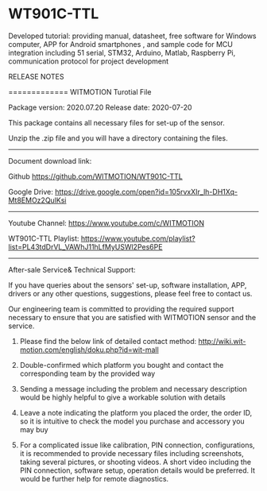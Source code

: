 # WT901C-TTL
Developed tutorial: providing manual, datasheet, free software
for Windows computer, APP for Android smartphones , and sample code for
MCU integration including 51 serial, STM32, Arduino, Matlab, Raspberry Pi,
communication protocol for project development

RELEASE NOTES

=============
WITMOTION Turotial File 

Package version: 2020.07.20
Release date:    2020-07-20

This package contains all necessary files for set-up of the sensor.

Unzip the .zip file and you will have a directory containing the files.

-----------

Document download link:

Github 
https://github.com/WITMOTION/WT901C-TTL

Google Drive: 
https://drive.google.com/open?id=105rvxXIr_lh-DH1Xq-Mt8EMOz2QulKsi

-----------
Youtube Channel: 
https://www.youtube.com/c/WITMOTION

WT901C-TTL Playlist: 
https://www.youtube.com/playlist?list=PL43tdDrVL_VAWhJ11hLfMyUSWl2Pes6PE

-----------
After-sale Service& Technical Support: 

If you have queries about the sensors' set-up, software installation, APP, drivers or any other questions, suggestions, please feel free to contact us.

Our engineering team is committed to providing the required support necessary to ensure that you are satisfied with WITMOTION sensor and the service.

1. Please find the below link of detailed contact method: 
http://wiki.wit-motion.com/english/doku.php?id=wit-mall

2. Double-confirmed which platform you bought and contact the corresponding team by the provided way

3. Sending a message including the problem and necessary description would be highly helpful to give a workable solution with details

4. Leave a note indicating the platform you placed the order, the order ID, so it is intuitive to check the model you purchase and accessory you may buy

5. For a complicated issue like calibration, PIN connection, configurations, it is recommended to provide necessary files including screenshots, 
taking several pictures, or shooting videos. A short video including the PIN connection, software setup, operation details would be preferred.
It would be further help for remote diagnostics.
